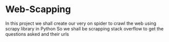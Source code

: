 # Web-Scapping
In this project we shall create our very on spider to crawl the web using scrapy library in Python
So we shall be scrapping stack overflow to get the questions asked and their urls
